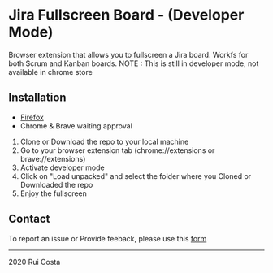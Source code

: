 # Jira Fullscreen Board - (Developer Mode)
Browser extension that allows you to fullscreen a Jira board.
Workfs for both Scrum and Kanban boards.
NOTE : This is still in developer mode, not available in chrome store

## Installation
- [Firefox](https://addons.mozilla.org/en-GB/firefox/addon/full-screen-jira-board/)
- Chrome & Brave waiting approval
1. Clone or Download the repo to your local machine
2. Go to your browser extension tab (chrome://extensions or brave://extensions)
3. Activate developer mode
4. Click on "Load unpacked" and select the folder where you Cloned or Downloaded the repo
5. Enjoy the fullscreen

## Contact
To report an issue or Provide feeback, please use this [form](https://forms.office.com/Pages/ResponsePage.aspx?id=DQSIkWdsW0yxEjajBLZtrQAAAAAAAAAAAAFhIIjx8PRURURMVVU4VzVEVVdWS0RYRUFMSjhOMUxLQS4u)

---
2020 Rui Costa
